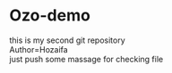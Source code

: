 # Ozo-demo
this is my second git repository
<br>
Author=Hozaifa
<br>
just push some massage for checking file